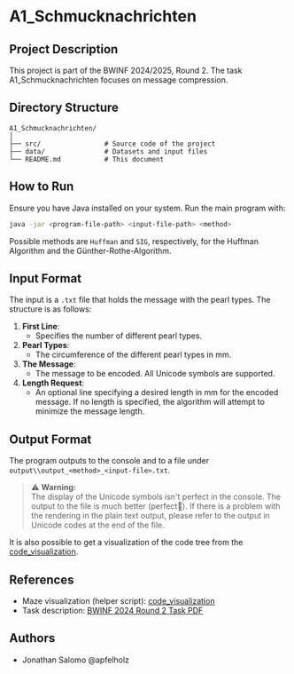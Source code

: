 # A1_Schmucknachrichten

## Project Description
This project is part of the BWINF 2024/2025, Round 2. The task A1_Schmucknachrichten focuses on message compression.

## Directory Structure
```
A1_Schmucknachrichten/
│
├── src/                # Source code of the project
├── data/               # Datasets and input files
└── README.md           # This document
```

## How to Run
Ensure you have Java installed on your system. Run the main program with:
```bash
java -jar <program-file-path> <input-file-path> <method>
```

Possible methods are `Huffman` and `SIG`, respectively, for the Huffman Algorithm and the Günther-Rothe-Algorithm.

## Input Format

The input is a `.txt` file that holds the message with the pearl types. The structure is as follows:

1. **First Line**:
    - Specifies the number of different pearl types.
2. **Pearl Types**:
    - The circumference of the different pearl types in mm.
3. **The Message**:
    - The message to be encoded. All Unicode symbols are supported.
4. **Length Request**:
    - An optional line specifying a desired length in mm for the encoded message. If no length is specified, the algorithm will attempt to minimize the message length.  

## Output Format

The program outputs to the console and to a file under `output\\output_<method>_<input-file>.txt`.

> ⚠️ **Warning:**  
> The display of the Unicode symbols isn't perfect in the console. The output to the file is much better (perfect🤞). If there is a problem with the rendering in the plain text output, please refer to the output in Unicode codes at the end of the file.

It is also possible to get a visualization of the code tree from the [code_visualization](https://github.com/Apfelholz/code_visualization).

## References

- Maze visualization (helper script): [code_visualization](https://github.com/Apfelholz/code_visualization)
- Task description: [BWINF 2024 Round 2 Task PDF](https://bwinf.de/fileadmin/wettbewerbe/bundeswettbewerb/43/2_runde/Aufgaben432.pdf)

## Authors
- Jonathan Salomo @apfelholz
